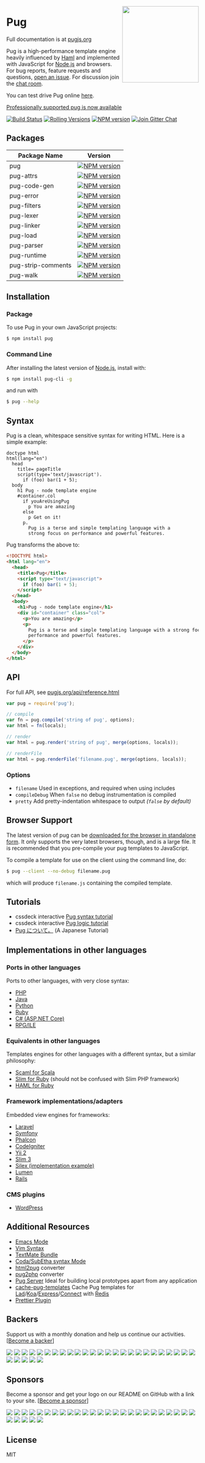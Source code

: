 <a href="https://pugjs.org"><img src="https://cdn.rawgit.com/pugjs/pug-logo/eec436cee8fd9d1726d7839cbe99d1f694692c0c/SVG/pug-final-logo-_-colour-128.svg" height="200" align="right"></a>

# Pug

Full documentation is at [pugjs.org](https://pugjs.org/)

Pug is a high-performance template engine heavily influenced by [Haml](http://haml.info/)
and implemented with JavaScript for [Node.js](http://nodejs.org) and browsers. For bug reports,
feature requests and questions, [open an issue](https://github.com/pugjs/pug/issues/new).
For discussion join the [chat room](https://gitter.im/pugjs/pug).

You can test drive Pug online [here](https://pugjs.org/).

[Professionally supported pug is now available](https://tidelift.com/subscription/pkg/npm-pug?utm_source=npm-pug&utm_medium=referral&utm_campaign=readme)

[![Build Status](https://img.shields.io/github/workflow/status/pugjs/pug/Test/master?style=for-the-badge)](https://github.com/pugjs/pug/actions?query=workflow%3ATest+branch%3Amaster)
[![Rolling Versions](https://img.shields.io/badge/Rolling%20Versions-Enabled-brightgreen?style=for-the-badge)](https://rollingversions.com/pugjs/pug)
[![NPM version](https://img.shields.io/npm/v/pug?style=for-the-badge)](https://www.npmjs.com/package/pug)
[![Join Gitter Chat](https://img.shields.io/badge/gitter-join%20chat%20%E2%86%92-brightgreen.svg?style=for-the-badge)](https://gitter.im/pugjs/pug?utm_source=badge&utm_medium=badge&utm_campaign=pr-badge&utm_content=badge)

## Packages

<!-- VERSION_TABLE -->
Package Name | Version
-------------|--------
pug | [![NPM version](https://img.shields.io/npm/v/pug?style=for-the-badge)](https://www.npmjs.com/package/pug)
pug-attrs | [![NPM version](https://img.shields.io/npm/v/pug-attrs?style=for-the-badge)](https://www.npmjs.com/package/pug-attrs)
pug-code-gen | [![NPM version](https://img.shields.io/npm/v/pug-code-gen?style=for-the-badge)](https://www.npmjs.com/package/pug-code-gen)
pug-error | [![NPM version](https://img.shields.io/npm/v/pug-error?style=for-the-badge)](https://www.npmjs.com/package/pug-error)
pug-filters | [![NPM version](https://img.shields.io/npm/v/pug-filters?style=for-the-badge)](https://www.npmjs.com/package/pug-filters)
pug-lexer | [![NPM version](https://img.shields.io/npm/v/pug-lexer?style=for-the-badge)](https://www.npmjs.com/package/pug-lexer)
pug-linker | [![NPM version](https://img.shields.io/npm/v/pug-linker?style=for-the-badge)](https://www.npmjs.com/package/pug-linker)
pug-load | [![NPM version](https://img.shields.io/npm/v/pug-load?style=for-the-badge)](https://www.npmjs.com/package/pug-load)
pug-parser | [![NPM version](https://img.shields.io/npm/v/pug-parser?style=for-the-badge)](https://www.npmjs.com/package/pug-parser)
pug-runtime | [![NPM version](https://img.shields.io/npm/v/pug-runtime?style=for-the-badge)](https://www.npmjs.com/package/pug-runtime)
pug-strip-comments | [![NPM version](https://img.shields.io/npm/v/pug-strip-comments?style=for-the-badge)](https://www.npmjs.com/package/pug-strip-comments)
pug-walk | [![NPM version](https://img.shields.io/npm/v/pug-walk?style=for-the-badge)](https://www.npmjs.com/package/pug-walk)
<!-- VERSION_TABLE -->

## Installation

### Package

To use Pug in your own JavaScript projects:

```bash
$ npm install pug
```

### Command Line

After installing the latest version of [Node.js](http://nodejs.org), install with:

```bash
$ npm install pug-cli -g
```

and run with

```bash
$ pug --help
```

## Syntax

Pug is a clean, whitespace sensitive syntax for writing HTML. Here is a simple example:

```pug
doctype html
html(lang="en")
  head
    title= pageTitle
    script(type='text/javascript').
      if (foo) bar(1 + 5);
  body
    h1 Pug - node template engine
    #container.col
      if youAreUsingPug
        p You are amazing
      else
        p Get on it!
      p.
        Pug is a terse and simple templating language with a
        strong focus on performance and powerful features.
```

Pug transforms the above to:

```html
<!DOCTYPE html>
<html lang="en">
  <head>
    <title>Pug</title>
    <script type="text/javascript">
      if (foo) bar(1 + 5);
    </script>
  </head>
  <body>
    <h1>Pug - node template engine</h1>
    <div id="container" class="col">
      <p>You are amazing</p>
      <p>
        Pug is a terse and simple templating language with a strong focus on
        performance and powerful features.
      </p>
    </div>
  </body>
</html>
```

## API

For full API, see [pugjs.org/api/reference.html](https://pugjs.org/api/reference.html)

```js
var pug = require('pug');

// compile
var fn = pug.compile('string of pug', options);
var html = fn(locals);

// render
var html = pug.render('string of pug', merge(options, locals));

// renderFile
var html = pug.renderFile('filename.pug', merge(options, locals));
```

### Options

- `filename` Used in exceptions, and required when using includes
- `compileDebug` When `false` no debug instrumentation is compiled
- `pretty` Add pretty-indentation whitespace to output _(`false` by default)_

## Browser Support

The latest version of pug can be [downloaded for the browser in standalone form](https://pugjs.org/js/pug.js). It only supports the very latest browsers, though, and is a large file. It is recommended that you pre-compile your pug templates to JavaScript.

To compile a template for use on the client using the command line, do:

```bash
$ pug --client --no-debug filename.pug
```

which will produce `filename.js` containing the compiled template.

## Tutorials

- cssdeck interactive [Pug syntax tutorial](http://cssdeck.com/labs/learning-the-jade-templating-engine-syntax)
- cssdeck interactive [Pug logic tutorial](http://cssdeck.com/labs/jade-templating-tutorial-codecast-part-2)
- [Pug について。](https://gist.github.com/japboy/5402844) (A Japanese Tutorial)

## Implementations in other languages

### Ports in other languages

Ports to other languages, with very close syntax:

- [PHP](https://github.com/pug-php/pug)
- [Java](https://github.com/neuland/jade4j)
- [Python](https://github.com/kakulukia/pypugjs)
- [Ruby](https://github.com/yivo/pug-ruby)
- [C# (ASP.NET Core)](https://github.com/AspNetMonsters/pugzor)
- [RPG/ILE](https://github.com/WorksOfLiam/apug)

### Equivalents in other languages

Templates engines for other languages with a different syntax, but a similar philosophy:

- [Scaml for Scala](https://scalate.github.io/scalate/documentation/scaml-reference.html)
- [Slim for Ruby](https://github.com/slim-template/slim) (should not be confused with Slim PHP framework)
- [HAML for Ruby](http://haml.info)

### Framework implementations/adapters

Embedded view engines for frameworks:

- [Laravel](https://github.com/BKWLD/laravel-pug)
- [Symfony](https://github.com/pug-php/pug-symfony)
- [Phalcon](https://github.com/pug-php/pug-phalcon)
- [CodeIgniter](https://github.com/pug-php/ci-pug-engine)
- [Yii 2](https://github.com/pug-php/pug-yii2)
- [Slim 3](https://github.com/pug-php/pug-slim)
- [Silex (implementation example)](https://gist.github.com/kylekatarnls/ba13e4361ab14f4ff5d2a5775eb0cc10)
- [Lumen](https://github.com/BKWLD/laravel-pug#use-in-lumen)
- [Rails](https://github.com/yivo/pug-rails)

### CMS plugins

- [WordPress](https://github.com/welaika/wordless)

## Additional Resources

- [Emacs Mode](https://github.com/brianc/jade-mode)
- [Vim Syntax](https://github.com/digitaltoad/vim-pug)
- [TextMate Bundle](http://github.com/miksago/jade-tmbundle)
- [Coda/SubEtha syntax Mode](https://github.com/aaronmccall/jade.mode)
- [html2pug](https://github.com/donpark/html2jade) converter
- [pug2php](https://github.com/SE7ENSKY/jade2php) converter
- [Pug Server](https://github.com/ctrlaltdev/pug-server) Ideal for building local prototypes apart from any application
- [cache-pug-templates](https://github.com/ladjs/cache-pug-templates) Cache Pug templates for [Lad](https://github.com/ladjs/lad)/[Koa](https://github.com/koajs/koa)/[Express](https://github.com/expressjs/express)/[Connect](https://github.com/senchalabs/connect) with [Redis](https://redis.io)
- [Prettier Plugin](https://github.com/prettier/plugin-pug)

## Backers

Support us with a monthly donation and help us continue our activities. [[Become a backer](https://opencollective.com/pug#backer)]

<a href="https://opencollective.com/pug/backer/0/website" target="_blank"><img src="https://opencollective.com/pug/backer/0/avatar.svg"></a>
<a href="https://opencollective.com/pug/backer/1/website" target="_blank"><img src="https://opencollective.com/pug/backer/1/avatar.svg"></a>
<a href="https://opencollective.com/pug/backer/2/website" target="_blank"><img src="https://opencollective.com/pug/backer/2/avatar.svg"></a>
<a href="https://opencollective.com/pug/backer/3/website" target="_blank"><img src="https://opencollective.com/pug/backer/3/avatar.svg"></a>
<a href="https://opencollective.com/pug/backer/4/website" target="_blank"><img src="https://opencollective.com/pug/backer/4/avatar.svg"></a>
<a href="https://opencollective.com/pug/backer/5/website" target="_blank"><img src="https://opencollective.com/pug/backer/5/avatar.svg"></a>
<a href="https://opencollective.com/pug/backer/6/website" target="_blank"><img src="https://opencollective.com/pug/backer/6/avatar.svg"></a>
<a href="https://opencollective.com/pug/backer/7/website" target="_blank"><img src="https://opencollective.com/pug/backer/7/avatar.svg"></a>
<a href="https://opencollective.com/pug/backer/8/website" target="_blank"><img src="https://opencollective.com/pug/backer/8/avatar.svg"></a>
<a href="https://opencollective.com/pug/backer/9/website" target="_blank"><img src="https://opencollective.com/pug/backer/9/avatar.svg"></a>
<a href="https://opencollective.com/pug/backer/10/website" target="_blank"><img src="https://opencollective.com/pug/backer/10/avatar.svg"></a>
<a href="https://opencollective.com/pug/backer/11/website" target="_blank"><img src="https://opencollective.com/pug/backer/11/avatar.svg"></a>
<a href="https://opencollective.com/pug/backer/12/website" target="_blank"><img src="https://opencollective.com/pug/backer/12/avatar.svg"></a>
<a href="https://opencollective.com/pug/backer/13/website" target="_blank"><img src="https://opencollective.com/pug/backer/13/avatar.svg"></a>
<a href="https://opencollective.com/pug/backer/14/website" target="_blank"><img src="https://opencollective.com/pug/backer/14/avatar.svg"></a>
<a href="https://opencollective.com/pug/backer/15/website" target="_blank"><img src="https://opencollective.com/pug/backer/15/avatar.svg"></a>
<a href="https://opencollective.com/pug/backer/16/website" target="_blank"><img src="https://opencollective.com/pug/backer/16/avatar.svg"></a>
<a href="https://opencollective.com/pug/backer/17/website" target="_blank"><img src="https://opencollective.com/pug/backer/17/avatar.svg"></a>
<a href="https://opencollective.com/pug/backer/18/website" target="_blank"><img src="https://opencollective.com/pug/backer/18/avatar.svg"></a>
<a href="https://opencollective.com/pug/backer/19/website" target="_blank"><img src="https://opencollective.com/pug/backer/19/avatar.svg"></a>
<a href="https://opencollective.com/pug/backer/20/website" target="_blank"><img src="https://opencollective.com/pug/backer/20/avatar.svg"></a>
<a href="https://opencollective.com/pug/backer/21/website" target="_blank"><img src="https://opencollective.com/pug/backer/21/avatar.svg"></a>
<a href="https://opencollective.com/pug/backer/22/website" target="_blank"><img src="https://opencollective.com/pug/backer/22/avatar.svg"></a>
<a href="https://opencollective.com/pug/backer/23/website" target="_blank"><img src="https://opencollective.com/pug/backer/23/avatar.svg"></a>
<a href="https://opencollective.com/pug/backer/24/website" target="_blank"><img src="https://opencollective.com/pug/backer/24/avatar.svg"></a>
<a href="https://opencollective.com/pug/backer/25/website" target="_blank"><img src="https://opencollective.com/pug/backer/25/avatar.svg"></a>
<a href="https://opencollective.com/pug/backer/26/website" target="_blank"><img src="https://opencollective.com/pug/backer/26/avatar.svg"></a>
<a href="https://opencollective.com/pug/backer/27/website" target="_blank"><img src="https://opencollective.com/pug/backer/27/avatar.svg"></a>
<a href="https://opencollective.com/pug/backer/28/website" target="_blank"><img src="https://opencollective.com/pug/backer/28/avatar.svg"></a>
<a href="https://opencollective.com/pug/backer/29/website" target="_blank"><img src="https://opencollective.com/pug/backer/29/avatar.svg"></a>

## Sponsors

Become a sponsor and get your logo on our README on GitHub with a link to your site. [[Become a sponsor](https://opencollective.com/pug#sponsor)]

<a href="https://opencollective.com/pug/sponsor/0/website" target="_blank"><img src="https://opencollective.com/pug/sponsor/0/avatar.svg"></a>
<a href="https://opencollective.com/pug/sponsor/1/website" target="_blank"><img src="https://opencollective.com/pug/sponsor/1/avatar.svg"></a>
<a href="https://opencollective.com/pug/sponsor/2/website" target="_blank"><img src="https://opencollective.com/pug/sponsor/2/avatar.svg"></a>
<a href="https://opencollective.com/pug/sponsor/3/website" target="_blank"><img src="https://opencollective.com/pug/sponsor/3/avatar.svg"></a>
<a href="https://opencollective.com/pug/sponsor/4/website" target="_blank"><img src="https://opencollective.com/pug/sponsor/4/avatar.svg"></a>
<a href="https://opencollective.com/pug/sponsor/5/website" target="_blank"><img src="https://opencollective.com/pug/sponsor/5/avatar.svg"></a>
<a href="https://opencollective.com/pug/sponsor/6/website" target="_blank"><img src="https://opencollective.com/pug/sponsor/6/avatar.svg"></a>
<a href="https://opencollective.com/pug/sponsor/7/website" target="_blank"><img src="https://opencollective.com/pug/sponsor/7/avatar.svg"></a>
<a href="https://opencollective.com/pug/sponsor/8/website" target="_blank"><img src="https://opencollective.com/pug/sponsor/8/avatar.svg"></a>
<a href="https://opencollective.com/pug/sponsor/9/website" target="_blank"><img src="https://opencollective.com/pug/sponsor/9/avatar.svg"></a>
<a href="https://opencollective.com/pug/sponsor/10/website" target="_blank"><img src="https://opencollective.com/pug/sponsor/10/avatar.svg"></a>
<a href="https://opencollective.com/pug/sponsor/11/website" target="_blank"><img src="https://opencollective.com/pug/sponsor/11/avatar.svg"></a>
<a href="https://opencollective.com/pug/sponsor/12/website" target="_blank"><img src="https://opencollective.com/pug/sponsor/12/avatar.svg"></a>
<a href="https://opencollective.com/pug/sponsor/13/website" target="_blank"><img src="https://opencollective.com/pug/sponsor/13/avatar.svg"></a>
<a href="https://opencollective.com/pug/sponsor/14/website" target="_blank"><img src="https://opencollective.com/pug/sponsor/14/avatar.svg"></a>
<a href="https://opencollective.com/pug/sponsor/15/website" target="_blank"><img src="https://opencollective.com/pug/sponsor/15/avatar.svg"></a>
<a href="https://opencollective.com/pug/sponsor/16/website" target="_blank"><img src="https://opencollective.com/pug/sponsor/16/avatar.svg"></a>
<a href="https://opencollective.com/pug/sponsor/17/website" target="_blank"><img src="https://opencollective.com/pug/sponsor/17/avatar.svg"></a>
<a href="https://opencollective.com/pug/sponsor/18/website" target="_blank"><img src="https://opencollective.com/pug/sponsor/18/avatar.svg"></a>
<a href="https://opencollective.com/pug/sponsor/19/website" target="_blank"><img src="https://opencollective.com/pug/sponsor/19/avatar.svg"></a>
<a href="https://opencollective.com/pug/sponsor/20/website" target="_blank"><img src="https://opencollective.com/pug/sponsor/20/avatar.svg"></a>
<a href="https://opencollective.com/pug/sponsor/21/website" target="_blank"><img src="https://opencollective.com/pug/sponsor/21/avatar.svg"></a>
<a href="https://opencollective.com/pug/sponsor/22/website" target="_blank"><img src="https://opencollective.com/pug/sponsor/22/avatar.svg"></a>
<a href="https://opencollective.com/pug/sponsor/23/website" target="_blank"><img src="https://opencollective.com/pug/sponsor/23/avatar.svg"></a>
<a href="https://opencollective.com/pug/sponsor/24/website" target="_blank"><img src="https://opencollective.com/pug/sponsor/24/avatar.svg"></a>
<a href="https://opencollective.com/pug/sponsor/25/website" target="_blank"><img src="https://opencollective.com/pug/sponsor/25/avatar.svg"></a>
<a href="https://opencollective.com/pug/sponsor/26/website" target="_blank"><img src="https://opencollective.com/pug/sponsor/26/avatar.svg"></a>
<a href="https://opencollective.com/pug/sponsor/27/website" target="_blank"><img src="https://opencollective.com/pug/sponsor/27/avatar.svg"></a>
<a href="https://opencollective.com/pug/sponsor/28/website" target="_blank"><img src="https://opencollective.com/pug/sponsor/28/avatar.svg"></a>
<a href="https://opencollective.com/pug/sponsor/29/website" target="_blank"><img src="https://opencollective.com/pug/sponsor/29/avatar.svg"></a>

## License

MIT
